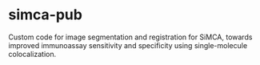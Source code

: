 # simca-pub
Custom code for image segmentation and registration for SiMCA, towards improved immunoassay sensitivity and specificity using single-molecule colocalization. 
